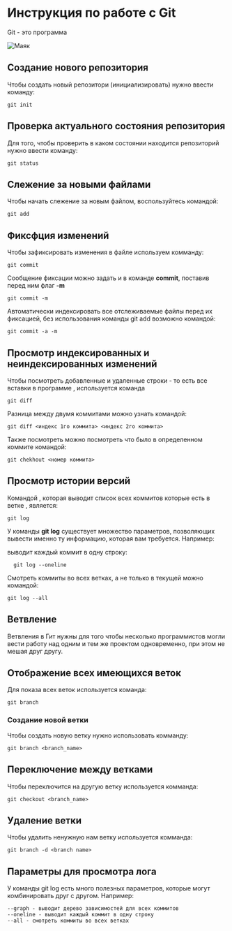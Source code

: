 # Инструкция по работе с Git

Git - это программа

![Маяк](majak.jpg)

## Создание нового репозитория

Чтобы создать новый репозитори (инициализировать) нужно ввести команду:

    git init
    
## Проверка актуального состояния репозитория

Для того, чтобы проверить в каком состоянии находится репозиторий нужно ввести команду:

    git status
    
## Слежение за новыми файлами

Чтобы начать слежение за новым файлом, воспользуйтесь командой:

    git add

## Фиксфция изменений

Чтобы зафиксировать изменения в файле используем комманду:

    git commit

Сообщение фиксации можно задать и в команде **commit**, поставив перед ним флаг **-m**

    git commit -m

Автоматически индексировать все отслеживаемые файлы перед их фиксацией, без использования команды git add возможно командой:

    git commit -a -m 

## Просмотр индексированных и неиндексированных изменений

Чтобы посмотреть добавленные и удаленные строки - то есть все вставки в программе , используется команда

    git diff

Разница между двумя коммитами можно узнать командой:

    git diff <индекс 1го коммита> <индекс 2го коммита>

Также посмотреть можно посмотреть что было в определенном коммите командой:

    git chekhout <номер коммита>

## Просмотр истории версий

Командой , которая выводит список всех коммитов которые есть в ветке , является:

    git log

 У команды **git log** существует множество параметров, позволяющих вывести именно ту информацию, которая вам требуется. Например:

  выводит каждый коммит в одну строку:

      git log --oneline

Смотреть коммиты во всех ветках, а не только в текущей можно командой:

    git log --all

## Ветвление    

Ветвления в Гит нужны для того чтобы несколько программистов могли вести работу над одним и тем же проектом одновременно, при этом не мешая друг другу.

## Отображение всех имеющихся веток

Для показа всех веток используется команда:

    git branch
    
### Создание новой ветки

Чтобы создать новую ветку нужно использовать комманду: 

    git branch <branch_name>

## Переключение между ветками 

Чтобы переключится на другую ветку используется комманда: 

    git checkout <branch_name> 

## Удаление ветки

Чтобы удалить ненужную нам ветку используется комманда: 

    git branch -d <branch name>

## Параметры для просмотра лога

У команды git log есть много полезных параметров, которые могут комбинировать друг с другом. Например:

    --graph - выводит дерево зависимостей для всех коммитов
    --oneline - выводит каждый коммит в одну строку
    --all - смотреть коммиты во всех ветках

